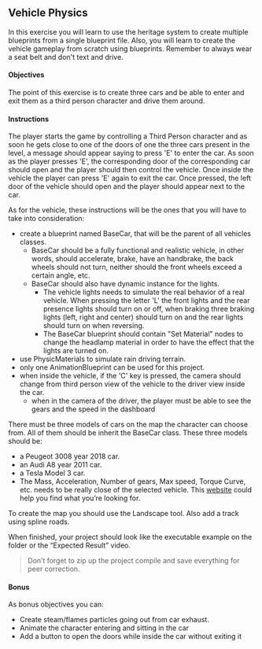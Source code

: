 ## Vehicle Physics

In this exercise you will learn to use the heritage system to create multiple blueprints from a single blueprint file. Also, you will learn to create the vehicle gameplay from scratch using blueprints. Remember to always wear a seat belt and don't text and drive.

#### Objectives

The point of this exercise is to create three cars and be able to enter and exit them as a third person character and drive them around.

#### Instructions

The player starts the game by controlling a Third Person character and as soon he gets close to one of the doors of one the three cars present in the level, a message should appear saying to press 'E' to enter the car. As soon as the player presses 'E', the corresponding door of the corresponding car should open and the player should then control the vehicle. Once inside the vehicle the player can press 'E' again to exit the car. Once pressed, the left door of the vehicle should open and the player should appear next to the car.

As for the vehicle, these instructions will be the ones that you will have to take into consideration:

- create a blueprint named BaseCar, that will be the parent of all vehicles classes.
  - BaseCar should be a fully functional and realistic vehicle, in other words, should accelerate, brake, have an handbrake, the back wheels should not turn, neither should the front wheels exceed a certain angle, etc.
  - BaseCar should also have dynamic instance for the lights.
    - The vehicle lights needs to simulate the real behavior of a real vehicle. When pressing the letter 'L' the front lights and the rear presence lights should turn on or off, when braking three braking lights (left, right and center) should turn on and the rear lights should turn on when reversing.
    - The BaseCar blueprint should contain "Set Material" nodes to change the headlamp material in order to have the effect that the lights are turned on.
- use PhysicMaterials to simulate rain driving terrain.
- only one AnimationBlueprint can be used for this project.
- when inside the vehicle, if the 'C' key is pressed, the camera should change from third person view of the vehicle to the driver view inside the car.
  - when in the camera of the driver, the player must be able to see the gears and the speed in the dashboard

There must be three models of cars on the map the character can choose from. All of them should be inherit the BaseCar class. These three models should be:

- a Peugeot 3008 year 2018 car.
- an Audi A8 year 2011 car.
- a Tesla Model 3 car.
- The Mass, Acceleration, Number of gears, Max speed, Torque Curve, etc. needs to be really close of the selected vehicle. This [website](https://www.automobile-catalog.com) could help you find what you’re looking for.

To create the map you should use the Landscape tool. Also add a track using spline roads.

When finished, your project should look like the executable example on the folder or the “Expected Result” video.

> Don’t forget to zip up the project compile and save everything for peer correction.

#### Bonus

As bonus objectives you can:

- Create steam/flames particles going out from car exhaust.
- Animate the character entering and sitting in the car
- Add a button to open the doors while inside the car without exiting it
